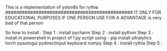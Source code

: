 This is a implementation of yolov8s for rythia
##############################################
IT ONLY FOR EDUCATIONAL PURPOSES IF ONE PERSON USE FOR A ADVANTAGE is very bad of that person

So how to install :
Step 1 : install pycharm
Step 2 : install python 
Step 3 : install in powershell in project of f.py script using - pip install ultralytics torch pyautogui pydirectinput keyboard numpy
Step 4 : install rythia
Step 5 : 
